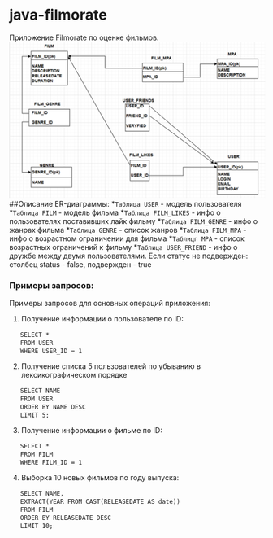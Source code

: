 # java-filmorate
Приложение Filmorate по оценке фильмов.
![ERD](https://github.com/v01cecrack/java-filmorate/blob/main/erdfilmorate.png)
##Описание ER-диаграммы:
*`Таблица USER` - модель пользователя
*`Таблица FILM` - модель фильма
*`Таблица FILM_LIKES` - инфо о пользователях поставивших лайк фильму
*`Таблица FILM_GENRE` - инфо о жанрах фильма
*`Таблица GENRE` - список жанров
*`Таблица FILM_MPA` - инфо о возрастном ограничении для фильма
*`Таблицп MPA` - список возрастных ограничений к фильму
*`Таблица USER_FRIEND` - инфо о дружбе между двумя пользователями. Если статус не подвержден: столбец status - false, подвержден - true
### Примеры запросов:
Примеры запросов для основных операций приложения:
1. Получение информации о пользователе по ID:
```
   SELECT *
   FROM USER
   WHERE USER_ID = 1
```
2. Получение списка 5 пользователей по убыванию в лексикографическом порядке
```
   SELECT NAME
   FROM USER
   ORDER BY NAME DESC
   LIMIT 5;
```
3. Получение информации о фильме по ID:
```
   SELECT *
   FROM FILM
   WHERE FILM_ID = 1
```
4. Выборка 10 новых фильмов по году выпуска:
```
   SELECT NAME,
   EXTRACT(YEAR FROM CAST(RELEASEDATE AS date))
   FROM FILM
   ORDER BY RELEASEDATE DESC
   LIMIT 10;
```
